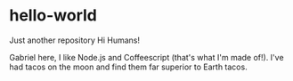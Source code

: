 # hello-world
Just another repository
Hi Humans!

Gabriel here, I like Node.js and Coffeescript (that's what I'm made of!).
I've had tacos on the moon and find them far superior to Earth tacos.
